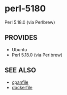 # perl-5180

Perl 5.18.0 (via Perlbrew)

## PROVIDES

- Ubuntu
- Perl 5.18.0 (via Perlbrew)

## SEE ALSO

- [cpanfile](cpanfile)
- [dockerfile](Dockerfile)
